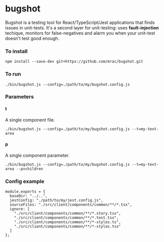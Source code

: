 # bugshot

Bugshot is a testing tool for React/TypeScript/Jest applications that finds issues in unit-tests. It's a second layer for unit-testing: uses **fault-injection** techique, monitors for false-negatives and alarm you when your unit-test doesn't test good enough.

### To install

```
npm install --save-dev git+https://github.com/mrac/bugshot.git
```

### To run

```
./bin/bugshot.js --config=./path/to/my/bugshot.config.js
```

### Parameters

#### t

A single component file.

```
./bin/bugshot.js --config=./path/to/my/bugshot.config.js --t=my-text-area
```

#### p

A single component parameter.

```
./bin/bugshot.js --config=./path/to/my/bugshot.config.js --t=my-text-area --p=children
```

### Config example

```
module.exports = {
  baseDir: "../..",
  jestConfig: "./path/to/my/jest.config.js",
  sourceFiles: "./src/client/components/common/**/*.tsx",
  ignore: [
    "./src/client/components/common/**/*.story.tsx",
    "./src/client/components/common/**/*.test.tsx",
    "./src/client/components/common/**/*-styles.ts",
    "./src/client/components/common/**/*-styles.tsx"
  ]
};
```
